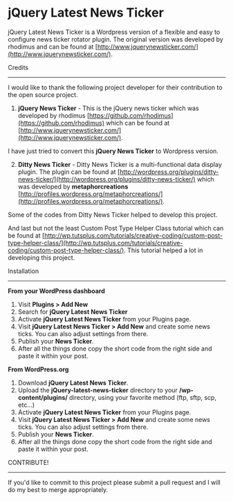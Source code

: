 jQuery Latest News Ticker
=========================

jQuery Latest News Ticker is a Wordpress version of a flexible and easy to configure news ticker rotator plugin. The original version was developed by rhodimus and can be found at [http://www.jquerynewsticker.com/](http://www.jquerynewsticker.com/).

Credits
_______

I would like to thank the following project developer for their contribution to the open source project. 

1. **jQuery News Ticker** - This is the jQuery news ticker which was developed by rhodimus [https://github.com/rhodimus](https://github.com/rhodimus) which can be found at [http://www.jquerynewsticker.com/](http://www.jquerynewsticker.com/). 

I have just tried to convert this **jQuery News Ticker** to Wordpress version.

2. **Ditty News Ticker** - Ditty News Ticker is a multi-functional data display plugin. The plugin can be found at [http://wordpress.org/plugins/ditty-news-ticker/](http://wordpress.org/plugins/ditty-news-ticker/) which was developed by **metaphorcreations** [http://profiles.wordpress.org/metaphorcreations/](http://profiles.wordpress.org/metaphorcreations/).

Some of the codes from Ditty News Ticker helped to develop this project. 

And last but not the least Custom Post Type Helper Class tutorial which can be found at [http://wp.tutsplus.com/tutorials/creative-coding/custom-post-type-helper-class/](http://wp.tutsplus.com/tutorials/creative-coding/custom-post-type-helper-class/). This tutorial helped a lot in developing this project.

Installation
____________

**From your WordPress dashboard**

1. Visit **Plugins > Add New**
2. Search for **jQuery Latest News Ticker**
3. Activate **jQuery Latest News Ticker** from your Plugins page.
4. Visit **jQuery Latest News Ticker > Add New** and create some news ticks. You can also adjust settings from there. 
5. Publish your **News Ticker**.
6. After all the things done copy the short code from the right side and paste it within your post.

**From WordPress.org**

1. Download **jQuery Latest News Ticker**.
2. Upload the **jQuery-latest-news-ticker** directory to your **/wp-content/plugins/** directory, using your favorite method (ftp, sftp, scp, etc...)
3. Activate **jQuery Latest News Ticker** from your Plugins page.
4. Visit **jQuery Latest News Ticker > Add New** and create some news ticks. You can also adjust settings from there. 
5. Publish your **News Ticker**.
6. After all the things done copy the short code from the right side and paste it within your post.

CONTRIBUTE!
___________

If you'd like to commit to this project please submit a pull request and I will do my best to merge appropriately.
